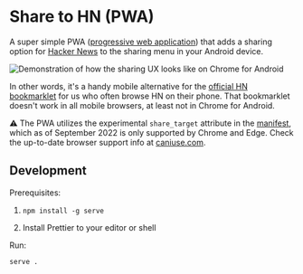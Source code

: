 # Share to HN (PWA)

A super simple PWA ([progressive web application](https://developer.mozilla.org/en-US/docs/Web/Progressive_web_apps)) that adds a sharing option for [Hacker News](https://news.ycombinator.com/) to the sharing menu in your Android device.

![Demonstration of how the sharing UX looks like on Chrome for Android](https://user-images.githubusercontent.com/3490745/189841748-20040850-0043-4ebf-bb8e-ad8750652777.png)

In other words, it's a handy mobile alternative for the [official HN bookmarklet](https://news.ycombinator.com/bookmarklet.html) for us who often browse HN on their phone. That bookmarklet doesn't work in all mobile browsers, at least not in Chrome for Android.

⚠️ The PWA utilizes the experimental `share_target` attribute in the [manifest](https://developer.mozilla.org/en-US/docs/Web/Manifest), which as of September 2022 is only supported by Chrome and Edge. Check the up-to-date browser support info at [caniuse.com](https://caniuse.com/mdn-html_manifest_share_target).

## Development

Prerequisites:

1. ```
   npm install -g serve
   ```
2. Install Prettier to your editor or shell

Run:

```
serve .
```
